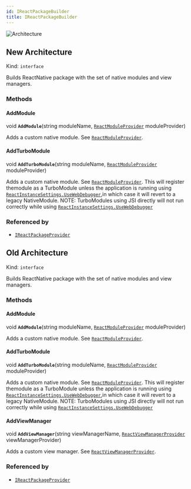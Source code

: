 ```yaml
---
id: IReactPackageBuilder
title: IReactPackageBuilder
---
```


![Architecture](https://img.shields.io/badge/architecture-new_&_old-green)

## New Architecture

Kind: `interface`

Builds ReactNative package with the set of native modules and view managers.

### Methods
#### AddModule
void **`AddModule`**(string moduleName, [`ReactModuleProvider`](ReactModuleProvider) moduleProvider)

Adds a custom native module. See [`ReactModuleProvider`](ReactModuleProvider).

#### AddTurboModule
void **`AddTurboModule`**(string moduleName, [`ReactModuleProvider`](ReactModuleProvider) moduleProvider)

Adds a custom native module. See [`ReactModuleProvider`](ReactModuleProvider). This will register themodule as a TurboModule unless the application is running using [`ReactInstanceSettings.UseWebDebugger`](ReactInstanceSettings#usewebdebugger),in which case it will revert to a legacy NativeModule.
NOTE: TurboModules using JSI directly will not run correctly while using [`ReactInstanceSettings.UseWebDebugger`](ReactInstanceSettings#usewebdebugger)

### Referenced by
- [`IReactPackageProvider`](IReactPackageProvider)

## Old Architecture

Kind: `interface`

Builds ReactNative package with the set of native modules and view managers.

### Methods
#### AddModule
void **`AddModule`**(string moduleName, [`ReactModuleProvider`](ReactModuleProvider) moduleProvider)

Adds a custom native module. See [`ReactModuleProvider`](ReactModuleProvider).

#### AddTurboModule
void **`AddTurboModule`**(string moduleName, [`ReactModuleProvider`](ReactModuleProvider) moduleProvider)

Adds a custom native module. See [`ReactModuleProvider`](ReactModuleProvider). This will register themodule as a TurboModule unless the application is running using [`ReactInstanceSettings.UseWebDebugger`](ReactInstanceSettings#usewebdebugger),in which case it will revert to a legacy NativeModule.
NOTE: TurboModules using JSI directly will not run correctly while using [`ReactInstanceSettings.UseWebDebugger`](ReactInstanceSettings#usewebdebugger)

#### AddViewManager
void **`AddViewManager`**(string viewManagerName, [`ReactViewManagerProvider`](ReactViewManagerProvider) viewManagerProvider)

Adds a custom view manager. See [`ReactViewManagerProvider`](ReactViewManagerProvider).

### Referenced by
- [`IReactPackageProvider`](IReactPackageProvider)
